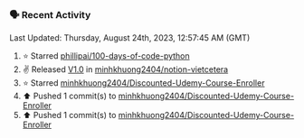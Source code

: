 ### 🗣 Recent Activity

<!--RECENT_ACTIVITY:last_update-->
Last Updated: Thursday, August 24th, 2023, 12:57:45 AM (GMT)
<!--RECENT_ACTIVITY:last_update_end-->
<!--RECENT_ACTIVITY:start-->
1. ⭐ Starred [phillipai/100-days-of-code-python](https://github.com/phillipai/100-days-of-code-python)<br>
2. ✌️ Released [V1.0](https://github.com/minhkhuong2404/notion-vietcetera/releases/tag/latest) in [minhkhuong2404/notion-vietcetera](https://github.com/minhkhuong2404/notion-vietcetera)<br>
3. ⭐ Starred [minhkhuong2404/Discounted-Udemy-Course-Enroller](https://github.com/minhkhuong2404/Discounted-Udemy-Course-Enroller)<br>
4. ⬆️ Pushed 1 commit(s) to [minhkhuong2404/Discounted-Udemy-Course-Enroller](https://github.com/minhkhuong2404/Discounted-Udemy-Course-Enroller)<br>
5. ⬆️ Pushed 1 commit(s) to [minhkhuong2404/Discounted-Udemy-Course-Enroller](https://github.com/minhkhuong2404/Discounted-Udemy-Course-Enroller)<br>
<!--RECENT_ACTIVITY:end-->
